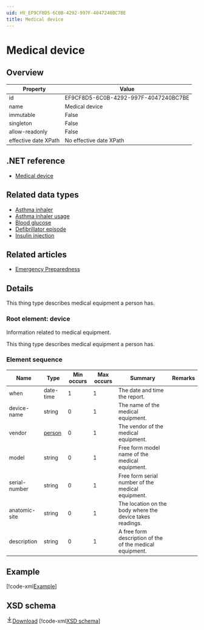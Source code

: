 ```yaml
---
uid: HV_EF9CF8D5-6C0B-4292-997F-4047240BC7BE
title: Medical device
---
```


# Medical device

## Overview

Property|Value
---|---
id|EF9CF8D5-6C0B-4292-997F-4047240BC7BE
name|Medical device
immutable|False
singleton|False
allow-readonly|False
effective date XPath|No effective date XPath

## .NET reference
- [Medical device](https://go.microsoft.com/fwlink/?LinkID=136095)

## Related data types

- [Asthma inhaler](xref:HV_ff9ce191-2096-47d8-9300-5469a9883746)
- [Asthma inhaler usage](xref:HV_03efe378-976a-42f8-ae1e-507c497a8c6d)
- [Blood glucose](xref:HV_879e7c04-4e8a-4707-9ad3-b054df467ce4)
- [Defibrillator episode](xref:HV_a3d38add-b7b2-4ccd-856b-9b14bbc4e075)
- [Insulin injection](xref:HV_3B3C053B-B1FE-4E11-9E22-D4B480DE74E8)

## Related articles

- [Emergency Preparedness](http://go.microsoft.com/fwlink/?LinkId=513260)

## Details
This thing type describes medical equipment a person has.

<a name='device'></a>

### Root element: device

Information related to medical equipment.

This thing type describes medical equipment a person has.

### Element sequence

Name|Type|Min occurs|Max occurs|Summary|Remarks
---|---|---|---|---|---
when|date-time|1|1|The date and time the report.|
device-name|string|0|1|The name of the medical equipment.|
vendor|[person](xref:HV_3e730686-781f-4616-aa0d-817bba8eb141#person)|0|1|The vendor of the medical equipment.|
model|string|0|1|Free form model name of the medical equipment.|
serial-number|string|0|1|Free form serial number of the medical equipment.|
anatomic-site|string|0|1|The location on the body where the device takes readings.|
description|string|0|1|A free form description of the of the medical equipment.|

## Example
[!code-xml[Example](sample-xml/EF9CF8D5-6C0B-4292-997F-4047240BC7BE.xml)]

## XSD schema
[![Download](/healthvault/images/download.png)Download](xsd/device.xsd)
[!code-xml[XSD schema](xsd/device.xsd)]
